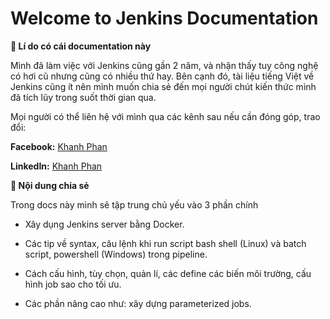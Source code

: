 # Welcome to Jenkins Documentation

**🔋 Lí do có cái documentation này**

Mình đã làm việc với Jenkins cũng gần 2 năm, và nhận thấy tuy công nghệ có hơi cũ nhưng cũng có nhiều thứ hay. Bên cạnh đó, tài liệu tiếng Việt về Jenkins cũng ít nên mình muốn chia sẻ đến mọi người chút kiến thức mình đã tích lũy trong suốt thời gian qua.

Mọi người có thể liên hệ với mình qua các kênh sau nếu cần đóng góp, trao đổi:

**Facebook:** [Khanh Phan](https://www.facebook.com/MinhKhanhPhanTruong/)

**LinkedIn:** [Khanh Phan](https://www.linkedin.com/in/ptmkhanh29/)

**🔋 Nội dung chia sẻ**

Trong docs này mình sẽ tập trung chủ yếu vào 3 phần chính

- Xây dụng Jenkins server bằng Docker.

- Các tip về syntax, câu lệnh khi run script bash shell (Linux) và batch script, powershell (Windows) trong pipeline.

- Cách cấu hình, tùy chọn, quản lí, các define các biến môi trường, cấu hình job sao cho tối ưu.

- Các phần nâng cao như: xây dựng parameterized jobs.